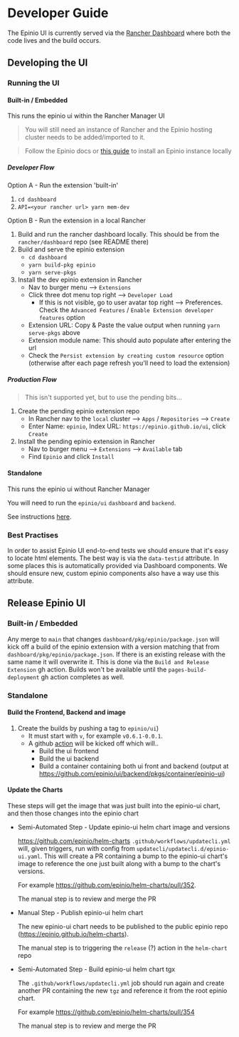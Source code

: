 # Developer Guide

The Epinio UI is currently served via the [Rancher Dashboard](https://github.com/rancher/dashboard) where both the code lives and the build occurs.

## Developing the UI

### Running the UI
#### Built-in / Embedded

This runs the epinio ui within the Rancher Manager UI

> You will still need an instance of Rancher and the Epinio hosting cluster needs to be added/imported to it.

> Follow the Epinio docs or [this guide](install-epinio.md) to install an Epinio instance locally

##### Developer Flow
Option A - Run the extension 'built-in'
1. `cd dashboard`
2. `API=<your rancher url> yarn mem-dev`

Option B - Run the extension in a local Rancher
1. Build and run the rancher dashboard locally. This should be from the `rancher/dashboard` repo (see README there)
1. Build and serve the epinio extension
   - `cd dashboard`
   - `yarn build-pkg epinio`
   - `yarn serve-pkgs`
2. Install the dev epinio extension in Rancher
   - Nav to burger menu --> `Extensions`
   - Click three dot menu top right --> `Developer Load`
      - If this is not visible, go to user avatar top right --> Preferences. Check the `Advanced Features` / `Enable Extension developer features` option
   - Extension URL: Copy & Paste the value output when running `yarn serve-pkgs` above
   - Extension module name: This should auto populate after entering the url
   - Check the `Persist extension by creating custom resource` option (otherwise after each page refresh you'll need to load the extension)

##### Production Flow
> This isn't supported yet, but to use the pending bits...
1. Create the pending epinio extension repo
   - In Rancher nav to the `local` cluster --> `Apps` / `Repositories` --> `Create`
   - Enter Name: `epinio`, Index URL: `https://epinio.github.io/ui`, click `Create`
2. Install the pending epinio extension in Rancher
   - Nav to burger menu --> `Extensions` --> `Available` tab
   - Find `Epinio` and click `Install`

#### Standalone

This runs the epinio ui without Rancher Manager

You will need to run the `epinio/ui` `dashboard` and `backend`.

See instructions [here](../../dashboard/README.md).

### Best Practises

In order to assist Epinio UI end-to-end tests we should ensure that it's easy to locate html elements. The best way is via the `data-testid` attribute. In some places this is automatically provided via Dashboard components. We should ensure new, custom epinio components also have a way use this attribute.

## Release Epinio UI

### Built-in / Embedded

Any merge to `main` that changes `dashboard/pkg/epinio/package.json` will kick off a build of the epinio extension with a version matching that from `dashboard/pkg/epinio/package.json`. If there is an existing release with the same name it will overwrite it. This is done via the `Build and Release Extension` gh action. Builds won't be available until the `pages-build-deployment` gh action completes as well.

### Standalone

#### Build the Frontend, Backend and image
1. Create the builds by pushing a tag to `epinio/ui`)
   - It must start with `v`, for example `v0.6.1-0.0.1`.
   - A github [action](https://github.com/epinio/ui/backend/actions) will be kicked off which will..
     - Build the ui frontend
     - Build the ui backend
     - Build a container containing both ui front and backend (output at https://github.com/epinio/ui/backend/pkgs/container/epinio-ui)


#### Update the Charts

These steps will get the image that was just built into the epinio-ui chart, and then those changes into the epinio chart

- Semi-Automated Step - Update epinio-ui helm chart image and versions

   https://github.com/epinio/helm-charts `.github/workflows/updatecli.yml` will, given triggers, run with config from `updatecli/updatecli.d/epinio-ui.yaml`. This will create a PR containing a bump to the epinio-ui chart's image to reference the one just built along with a bump to the chart's versions.

   For example https://github.com/epinio/helm-charts/pull/352.

   The manual step is to review and merge the PR

- Manual Step - Publish epinio-ui helm chart

   The new epinio-ui chart needs to be published to the public epinio repo (https://epinio.github.io/helm-charts). 

   The manual step is to triggering the `release` (?) action in the `helm-chart` repo

- Semi-Automated Step - Build epinio-ui helm chart tgx

   The `.github/workflows/updatecli.yml` job should run again and create another PR containing the new `tgz` and reference it from the root epinio chart. 

   For example https://github.com/epinio/helm-charts/pull/354

   The manual step is to review and merge the PR
